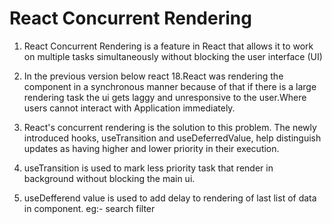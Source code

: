 # React Concurrent Rendering

1. React Concurrent Rendering is a feature in React that allows it to work on multiple tasks simultaneously without blocking the user interface (UI)

2. In the previous version below react 18.React was rendering the component in a synchronous manner because of that if there is a large rendering task the ui gets laggy and unresponsive to the user.Where users cannot interact with Application immediately.

3. React's concurrent rendering is the solution to this problem. The newly introduced hooks, useTransition and useDeferredValue, help distinguish updates as having higher and lower priority in their execution.

4. useTransition is used to mark less priority task that render in background without blocking the main ui.
5. useDefferend value is used to add delay to rendering of last list of data in component. eg:- search filter
